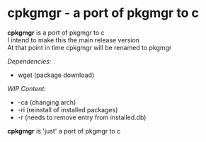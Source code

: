 # cpkgmgr - a port of pkgmgr to c

**cpkgmgr** is a port of pkgmgr to c  
I intend to make this the main release version  
At that point in time cpkgmgr will be renamed to pkgmgr  

*Dependencies:*  
- wget (package download)  

*WIP Content:*  
- -ca (changing arch)  
- -ri (reinstall of installed packages)  
- -r (needs to remove entry from installed.db)  

  
**cpkgmgr** is 'just' a port of pkgmgr to c

